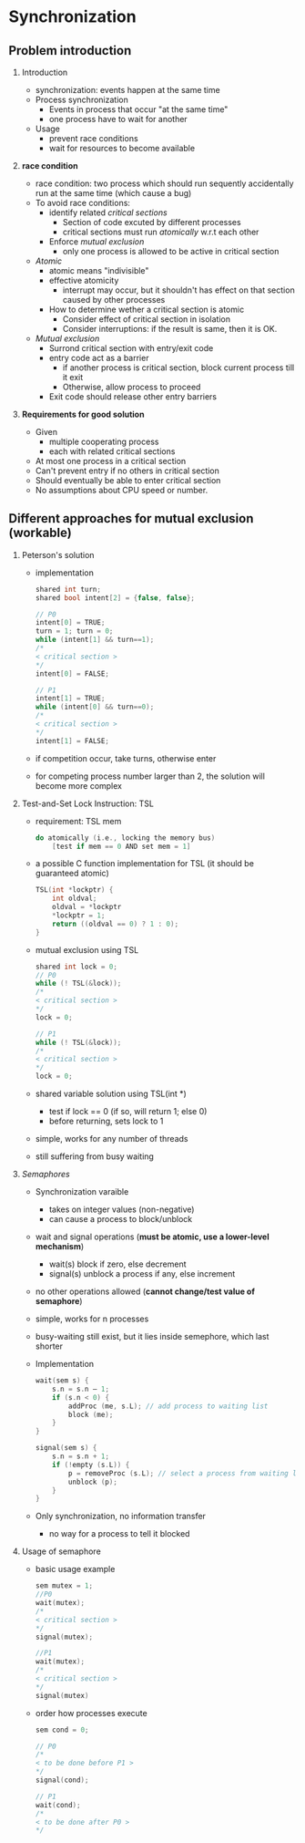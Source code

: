 # Synchronization

## Problem introduction

1. Introduction

    - synchronization: events happen at the same time
    - Process synchronization
      - Events in process that occur "at the same time"
      - one process have to wait for another
    - Usage
      - prevent race conditions
      - wait for resources to become available

2. **race condition**

    - race condition: two process which should run sequently accidentally run at the same time (which cause a bug)
    - To avoid race conditions:
      - identify related *critical sections*
        - Section of code excuted by different processes
        - critical sections must run *atomically* w.r.t each other
      - Enforce *mutual exclusion*
        - only one process is allowed to be active in critical section
    - *Atomic*
      - atomic means "indivisible"
      - effective atomicity
        - interrupt may occur, but it shouldn't has effect on that section caused by other processes
      - How to determine wether a critical section is atomic
        - Consider effect of critical section in isolation
        - Consider interruptions: if the result is same, then it is OK.
    - *Mutual exclusion*
      - Surrond critical section with entry/exit code
      - entry code act as a barrier
        - if another process is critical section, block current process till it exit
        - Otherwise, allow process to proceed
      - Exit code should release other entry barriers

3. __**Requirements for good solution**__

    - Given
      - multiple cooperating process
      - each with related critical sections
    - At most one process in a critical section
    - Can't prevent entry if no others in critical section
    - Should eventually be able to enter critical section
    - No assumptions about CPU speed or number.

## Different approaches for mutual exclusion (workable)

1. Peterson's solution

    - implementation

        ```C
        shared int turn;
        shared bool intent[2] = {false, false};

        // P0
        intent[0] = TRUE;
        turn = 1; turn = 0;
        while (intent[1] && turn==1);
        /*
        < critical section >
        */
        intent[0] = FALSE;

        // P1
        intent[1] = TRUE;
        while (intent[0] && turn==0);
        /*
        < critical section >
        */
        intent[1] = FALSE;
        ```

    - if competition occur, take turns, otherwise enter
    - for competing process number larger than 2, the solution will become more complex

2. Test-and-Set Lock Instruction: TSL

    - requirement: TSL mem

        ```C
        do atomically (i.e., locking the memory bus)
            [test if mem == 0 AND set mem = 1]
        ```

    - a possible C function implementation for TSL (it should be guaranteed atomic)

        ```C
        TSL(int *lockptr) {
            int oldval;
            oldval = *lockptr
            *lockptr = 1;
            return ((oldval == 0) ? 1 : 0);
        }
        ```

    - mutual exclusion  using TSL

        ```C
        shared int lock = 0;
        // P0
        while (! TSL(&lock));
        /*
        < critical section >
        */
        lock = 0;

        // P1
        while (! TSL(&lock));
        /*
        < critical section >
        */
        lock = 0;
        ```

    - shared variable solution using TSL(int *)
      - test if lock == 0 (if so, will return 1; else 0)
      - before returning, sets lock to 1
    - simple, works for any number of threads
    - still suffering from busy waiting

3. *Semaphores*

    - Synchronization varaible
      - takes on integer values (non-negative)
      - can cause a process to block/unblock
    - wait and signal operations (**must be atomic, use a lower-level mechanism**)
      - wait(s) block if zero, else decrement
      - signal(s) unblock a process if any, else increment
    - no other operations allowed (**cannot change/test value of semaphore**)

    - simple, works for n processes
    - busy-waiting still exist, but it lies inside semephore, which last shorter
    - Implementation

        ```C
        wait(sem s) {
            s.n = s.n – 1;
            if (s.n < 0) {
                addProc (me, s.L); // add process to waiting list
                block (me);
            }
        }

        signal(sem s) {
            s.n = s.n + 1;
            if (!empty (s.L)) {
                p = removeProc (s.L); // select a process from waiting list to release
                unblock (p);
            }
        }
        ```

    - Only synchronization, no information transfer
      - no way for a process to tell it blocked

4. Usage of semaphore

   - basic usage example

        ```C
        sem mutex = 1;
        //P0
        wait(mutex);
        /*
        < critical section >
        */
        signal(mutex);

        //P1
        wait(mutex);
        /*
        < critical section >
        */
        signal(mutex)
        ```

   - order how processes execute

      ```C
      sem cond = 0;

      // P0
      /*
      < to be done before P1 >
      */
      signal(cond);

      // P1
      wait(cond);
      /*
      < to be done after P0 >
      */
      ```
